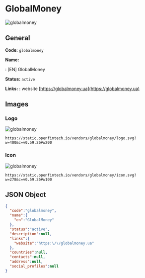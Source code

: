 
# GlobalMoney 
![globalmoney](https://static.openfintech.io/vendors/globalmoney/logo.svg?w=400&c=v0.59.26#w200)  

## General 
 
**Code:** `globalmoney` 
 
**Name:** 
 
:	[EN] GlobalMoney 
 
**Status:** `active` 
 
**Links:** 
: website [https://globalmoney.ua](https://globalmoney.ua) 
 

## Images 

### Logo 
 
![globalmoney](https://static.openfintech.io/vendors/globalmoney/logo.svg?w=400&c=v0.59.26#w200)  

```
https://static.openfintech.io/vendors/globalmoney/logo.svg?w=400&c=v0.59.26#w200
```  

### Icon 
 
![globalmoney](https://static.openfintech.io/vendors/globalmoney/icon.svg?w=278&c=v0.59.26#w100)  

```
https://static.openfintech.io/vendors/globalmoney/icon.svg?w=278&c=v0.59.26#w100
```  

## JSON Object 

```json
{
  "code":"globalmoney",
  "name":{
    "en":"GlobalMoney"
  },
  "status":"active",
  "description":null,
  "links":{
    "website":"https:\/\/globalmoney.ua"
  },
  "countries":null,
  "contacts":null,
  "address":null,
  "social_profiles":null
}
```  
